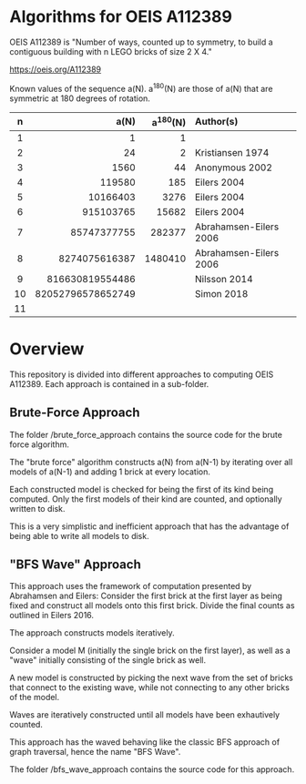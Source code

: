 # Algorithms for OEIS A112389


OEIS A112389 is "Number of ways, counted up to symmetry, to build a contiguous building with n LEGO bricks of size 2 X 4."

https://oeis.org/A112389

Known values of the sequence a(N). a<sup>180</sup>(N) are those of a(N) that are symmetric at 180 degrees of rotation.

| n  | a(N)              | a<sup>180</sup>(N)| Author(s)              | 
|:--:|------------------:|--------:|:-----------------------|
|  1 |                 1 |       1 |                        |
|  2 |                24 |       2 | Kristiansen 1974       |
|  3 |              1560 |      44 | Anonymous 2002         |
|  4 |            119580 |     185 | Eilers 2004            |
|  5 |          10166403 |    3276 | Eilers 2004            |
|  6 |         915103765 |   15682 | Eilers 2004            |
|  7 |       85747377755 |  282377 | Abrahamsen-Eilers 2006 |
|  8 |     8274075616387 | 1480410 | Abrahamsen-Eilers 2006 |
|  9 |   816630819554486 |         | Nilsson 2014           |
| 10 | 82052796578652749 |         | Simon 2018             |
| 11 |                   |         |                        |



# Overview

This repository is divided into different approaches to computing OEIS A112389. Each approach is contained in a sub-folder.


## Brute-Force Approach

The folder /brute_force_approach contains the source code for the brute force algorithm.

The "brute force" algorithm constructs a(N) from a(N-1) by iterating over all models of a(N-1) and adding 1 brick at every location.

Each constructed model is checked for being the first of its kind being computed. Only the first models of their kind are counted, and optionally written to disk.

This is a very simplistic and inefficient approach that has the advantage of being able to write all models to disk.


## "BFS Wave" Approach

This approach uses the framework of computation presented by Abrahamsen and Eilers:
Consider the first brick at the first layer as being fixed and construct all models onto this first brick.
Divide the final counts as outlined in Eilers 2016.

The approach constructs models iteratively.

Consider a model M (initially the single brick on the first layer), as well as a "wave" initially consisting of the single brick as well.

A new model is constructed by picking the next wave from the set of bricks that connect to the existing wave, while not connecting to any other bricks of the model.

Waves are iteratively constructed until all models have been exhautively counted.

This approach has the waved behaving like the classic BFS approach of graph traversal, hence the name "BFS Wave".

The folder /bfs_wave_approach contains the source code for this approach.